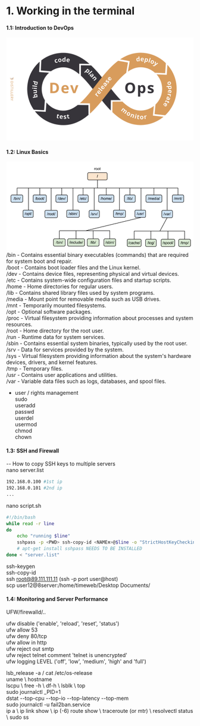 # 1. Working in the terminal  
#### 1.1: Introduction to DevOps  
![alt text](image-1.png)  
#### 1.2: Linux Basics  
![alt text](image.png)  
/bin - Contains essential binary executables (commands) that are required for system boot and repair.  
/boot - Contains boot loader files and the Linux kernel.  
/dev - Contains device files, representing physical and virtual devices.  
/etc - Contains system-wide configuration files and startup scripts.  
/home - Home directories for regular users.  
/lib - Contains shared library files used by system programs.  
/media - Mount point for removable media such as USB drives.  
/mnt - Temporarily mounted filesystems.  
/opt - Optional software packages.  
/proc - Virtual filesystem providing information about processes and system resources.  
/root - Home directory for the root user.  
/run - Runtime data for system services.  
/sbin - Contains essential system binaries, typically used by the root user.  
/srv - Data for services provided by the system.  
/sys - Virtual filesystem providing information about the system's hardware devices, drivers, and kernel features.  
/tmp - Temporary files.  
/usr - Contains user applications and utilities.  
/var - Variable data files such as logs, databases, and spool files.  
 - user / rights management  
 sudo  
 useradd  
 passwd  
 userdel  
 usermod  
 chmod  
 chown  

#### 1.3: SSH and Firewall
-- How to copy SSH keys to multiple servers  
nano server.list
 ```bash 
192.168.0.100 #1st ip
192.168.0.101 #2nd ip
...
```
nano script.sh
```bash  
#!/bin/bash
while read -r line
do
    echo "running $line"
    sshpass -p <PWD> ssh-copy-id <NAMEя>@$line -o "StrictHostKeyChecking no" 
    # apt-get install sshpass NEEDS TO BE INSTALLED
done < "server.list"
```  

ssh-keygen   
ssh-copy-id   
ssh root@89.111.111.11 (ssh -p port user@host)   
scp user12@8server:/home/timeweb/Desktop Documents/   

#### 1.4: Monitoring and Server Performance  
UFW/firewalld/..  

ufw disable ('enable', 'reload', 'reset', 'status')  
ufw allow 53  
ufw deny 80/tcp  
ufw allow in http  
ufw reject out smtp  
ufw reject telnet comment 'telnet is unencrypted'  
ufw logging LEVEL ('off', 'low', 'medium', 'high' and 'full')  

lsb_release -a / cat /etc/os-release  
uname \ hostname  
lscpu \ free -h \ df-h \ lsblk \ top  
sudo journalctl _PID=1  
dstat --top-cpu --top-io --top-latency --top-mem  
sudo journalctl -u fail2ban.service  
ip a \ ip link show \ ip (-6) route show \ traceroute (or mtr) \ resolvectl status \ sudo ss  
